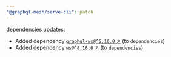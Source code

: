 ```yaml
---
"@graphql-mesh/serve-cli": patch
---
```

dependencies updates:
  - Added dependency [`graphql-ws@^5.16.0` ↗︎](https://www.npmjs.com/package/graphql-ws/v/5.16.0) (to `dependencies`)
  - Added dependency [`ws@^8.18.0` ↗︎](https://www.npmjs.com/package/ws/v/8.18.0) (to `dependencies`)
